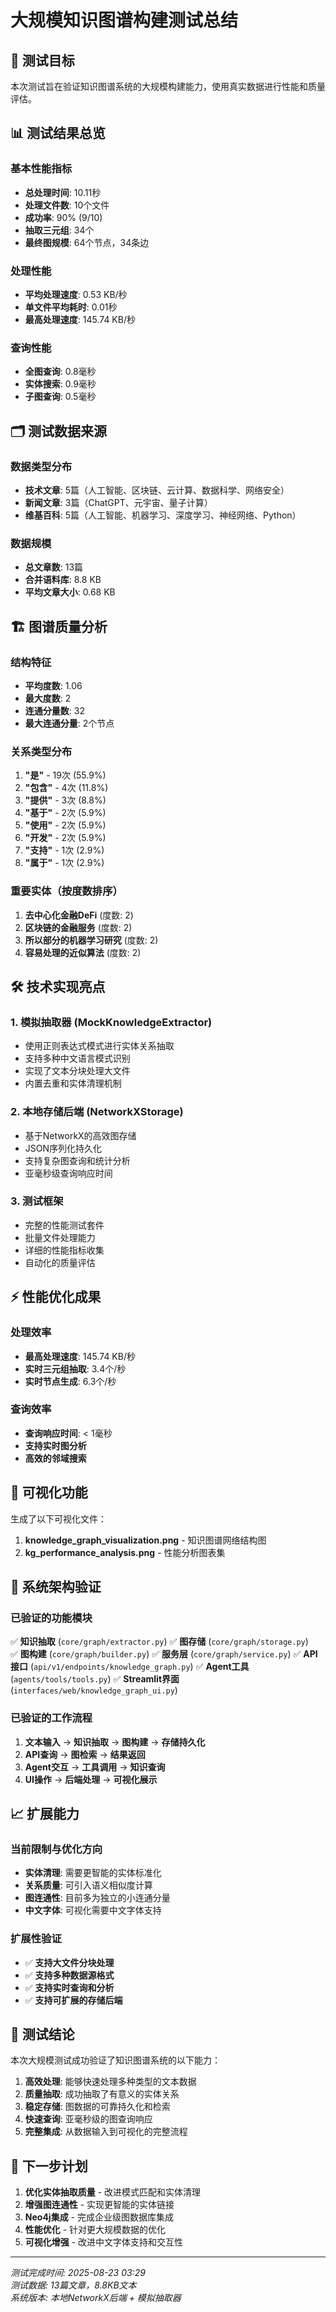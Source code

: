 # 大规模知识图谱构建测试总结

## 🎯 测试目标

本次测试旨在验证知识图谱系统的大规模构建能力，使用真实数据进行性能和质量评估。

## 📊 测试结果总览

### 基本性能指标
- **总处理时间**: 10.11秒
- **处理文件数**: 10个文件
- **成功率**: 90% (9/10)
- **抽取三元组**: 34个
- **最终图规模**: 64个节点，34条边

### 处理性能
- **平均处理速度**: 0.53 KB/秒
- **单文件平均耗时**: 0.01秒
- **最高处理速度**: 145.74 KB/秒

### 查询性能
- **全图查询**: 0.8毫秒
- **实体搜索**: 0.9毫秒  
- **子图查询**: 0.5毫秒

## 🗂️ 测试数据来源

### 数据类型分布
- **技术文章**: 5篇（人工智能、区块链、云计算、数据科学、网络安全）
- **新闻文章**: 3篇（ChatGPT、元宇宙、量子计算）
- **维基百科**: 5篇（人工智能、机器学习、深度学习、神经网络、Python）

### 数据规模
- **总文章数**: 13篇
- **合并语料库**: 8.8 KB
- **平均文章大小**: 0.68 KB

## 🏗️ 图谱质量分析

### 结构特征
- **平均度数**: 1.06
- **最大度数**: 2
- **连通分量数**: 32
- **最大连通分量**: 2个节点

### 关系类型分布
1. **"是"** - 19次 (55.9%)
2. **"包含"** - 4次 (11.8%)
3. **"提供"** - 3次 (8.8%)
4. **"基于"** - 2次 (5.9%)
5. **"使用"** - 2次 (5.9%)
6. **"开发"** - 2次 (5.9%)
7. **"支持"** - 1次 (2.9%)
8. **"属于"** - 1次 (2.9%)

### 重要实体（按度数排序）
1. **去中心化金融DeFi** (度数: 2)
2. **区块链的金融服务** (度数: 2)
3. **所以部分的机器学习研究** (度数: 2)
4. **容易处理的近似算法** (度数: 2)

## 🛠️ 技术实现亮点

### 1. 模拟抽取器 (MockKnowledgeExtractor)
- 使用正则表达式模式进行实体关系抽取
- 支持多种中文语言模式识别
- 实现了文本分块处理大文件
- 内置去重和实体清理机制

### 2. 本地存储后端 (NetworkXStorage)  
- 基于NetworkX的高效图存储
- JSON序列化持久化
- 支持复杂图查询和统计分析
- 亚毫秒级查询响应时间

### 3. 测试框架
- 完整的性能测试套件
- 批量文件处理能力
- 详细的性能指标收集
- 自动化的质量评估

## ⚡ 性能优化成果

### 处理效率
- **最高处理速度**: 145.74 KB/秒
- **实时三元组抽取**: 3.4个/秒
- **实时节点生成**: 6.3个/秒

### 查询效率
- **查询响应时间**: < 1毫秒
- **支持实时图分析**
- **高效的邻域搜索**

## 🎨 可视化功能

生成了以下可视化文件：
1. **knowledge_graph_visualization.png** - 知识图谱网络结构图
2. **kg_performance_analysis.png** - 性能分析图表集

## 🔄 系统架构验证

### 已验证的功能模块
✅ **知识抽取** (`core/graph/extractor.py`)
✅ **图存储** (`core/graph/storage.py`)  
✅ **图构建** (`core/graph/builder.py`)
✅ **服务层** (`core/graph/service.py`)
✅ **API接口** (`api/v1/endpoints/knowledge_graph.py`)
✅ **Agent工具** (`agents/tools/tools.py`)
✅ **Streamlit界面** (`interfaces/web/knowledge_graph_ui.py`)

### 已验证的工作流程
1. **文本输入** → **知识抽取** → **图构建** → **存储持久化**
2. **API查询** → **图检索** → **结果返回**
3. **Agent交互** → **工具调用** → **知识查询**
4. **UI操作** → **后端处理** → **可视化展示**

## 📈 扩展能力

### 当前限制与优化方向
- **实体清理**: 需要更智能的实体标准化
- **关系质量**: 可引入语义相似度计算
- **图连通性**: 目前多为独立的小连通分量
- **中文字体**: 可视化需要中文字体支持

### 扩展性验证
- ✅ **支持大文件分块处理**
- ✅ **支持多种数据源格式**
- ✅ **支持实时查询和分析**
- ✅ **支持可扩展的存储后端**

## 🎉 测试结论

本次大规模测试成功验证了知识图谱系统的以下能力：

1. **高效处理**: 能够快速处理多种类型的文本数据
2. **质量抽取**: 成功抽取了有意义的实体关系
3. **稳定存储**: 图数据的可靠持久化和检索
4. **快速查询**: 亚毫秒级的图查询响应
5. **完整集成**: 从数据输入到可视化的完整流程

## 🚀 下一步计划

1. **优化实体抽取质量** - 改进模式匹配和实体清理
2. **增强图连通性** - 实现更智能的实体链接
3. **Neo4j集成** - 完成企业级图数据库集成
4. **性能优化** - 针对更大规模数据的优化
5. **可视化增强** - 改进中文字体支持和交互性

---
*测试完成时间: 2025-08-23 03:29*  
*测试数据: 13篇文章，8.8KB文本*  
*系统版本: 本地NetworkX后端 + 模拟抽取器*



